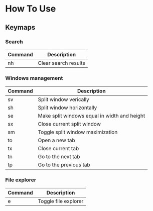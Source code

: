 # How To Use

## Keymaps

### Search

| Command | Description |
| - | - |
| <leader>nh | Clear search results |

### Windows management

| Command | Description |
| - | - |
| <leader>sv | Split window verically |
| <leader>sh | Split window horizontally |
| <leader>se | Make split windows equal in width and height |
| <leader>sx | Close current split window |
| <leader>sm | Toggle split window maximization |
| <leader>to | Open a new tab |
| <leader>tx | Close current tab |
| <leader>tn | Go to the next tab |
| <leader>tp | Go to the previous tab |

### File explorer
  
| Command | Description |
| - | - |
| <leader>e | Toggle file explorer |
